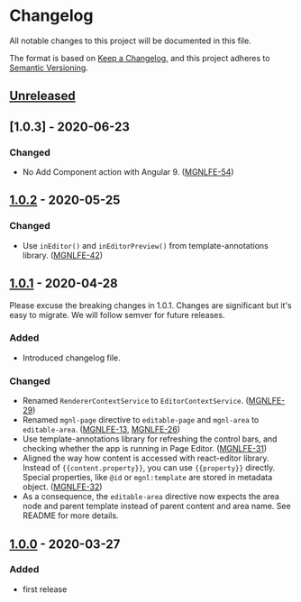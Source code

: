 # Changelog
All notable changes to this project will be documented in this file.

The format is based on [Keep a Changelog](https://keepachangelog.com/en/1.0.0/),
and this project adheres to [Semantic Versioning](https://semver.org/spec/v2.0.0.html).

## [Unreleased]

## [1.0.3] - 2020-06-23
### Changed
- No Add Component action with Angular 9. ([MGNLFE-54](https://jira.magnolia-cms.com/browse/MGNLFE-54))

## [1.0.2] - 2020-05-25
### Changed
- Use `inEditor()` and `inEditorPreview()` from template-annotations library. ([MGNLFE-42](https://jira.magnolia-cms.com/browse/MGNLFE-42))

## [1.0.1] - 2020-04-28
Please excuse the breaking changes in 1.0.1. Changes are significant but it's easy to migrate. We will follow semver for future releases.

### Added
- Introduced changelog file.

### Changed
- Renamed `RendererContextService` to `EditorContextService`. ([MGNLFE-29](https://jira.magnolia-cms.com/browse/MGNLFE-29))
- Renamed `mgnl-page` directive to `editable-page` and `mgnl-area` to `editable-area`. ([MGNLFE-13](https://jira.magnolia-cms.com/browse/MGNLFE-13), [MGNLFE-26](https://jira.magnolia-cms.com/browse/MGNLFE-26))
- Use template-annotations library for refreshing the control bars, and checking whether the app is running in Page Editor. ([MGNLFE-31](https://jira.magnolia-cms.com/browse/MGNLFE-31))
- Aligned the way how content is accessed with react-editor library. Instead of `{{content.property}}`, you can use `{{property}}` directly. Special properties, like `@id` or `mgnl:template` are stored in metadata object. ([MGNLFE-32](https://jira.magnolia-cms.com/browse/MGNLFE-32))
- As a consequence, the `editable-area` directive now expects the area node and parent template instead of parent content and area name. See README for more details.


## [1.0.0] - 2020-03-27
### Added
- first release

[Unreleased]: https://git.magnolia-cms.com/projects/MODULES/repos/frontend-helpers/browse/packages/angular-editor
[1.0.2]: https://www.npmjs.com/package/@magnolia/angular-editor/v/1.0.2
[1.0.1]: https://www.npmjs.com/package/@magnolia/angular-editor/v/1.0.1
[1.0.0]: https://www.npmjs.com/package/@magnolia/angular-editor/v/1.0.0
